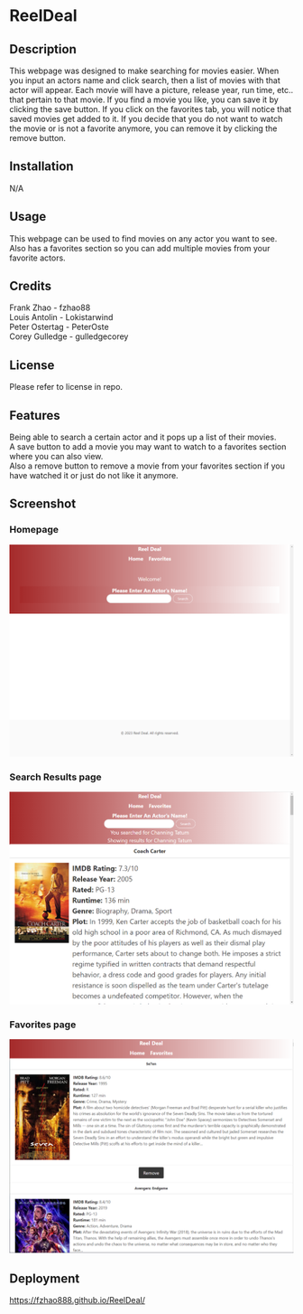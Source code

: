 # ReelDeal

## Description

This webpage was designed to make searching for movies easier. When you input an actors name and click search, then a list of movies with that actor will appear. Each movie will have a picture, release year, run time, etc.. that pertain to that movie. If you find a movie you like, you can save it by clicking the save button. If you click on the favorites tab, you will notice that saved movies get added to it. If you decide that you do not want to watch the movie or is not a favorite anymore, you can remove it by clicking the remove button.

## Installation

N/A

## Usage

This webpage can be used to find movies on any actor you want to see. Also has a favorites section so you can add multiple movies from your favorite actors.

## Credits

Frank Zhao - fzhao88 <br>
Louis Antolin - Lokistarwind <br>
Peter Ostertag - PeterOste <br>
Corey Gulledge - gulledgecorey <br>

## License

Please refer to license in repo.

## Features

Being able to search a certain actor and it pops up a list of their movies. <br>
A save button to add a movie you may want to watch to a favorites section where you can also view. <br>
Also a remove button to remove a movie from your favorites section if you have watched it or just do not like it anymore. <br>

## Screenshot

### Homepage
![screenshot of Homepage](assets/images/home-page.png) 

### Search Results page
![screenshot of search results](assets/images/search-results.png) 

### Favorites page
![screenshot of favorites](assets/images/favorites-page.png) 

## Deployment
https://fzhao888.github.io/ReelDeal/
